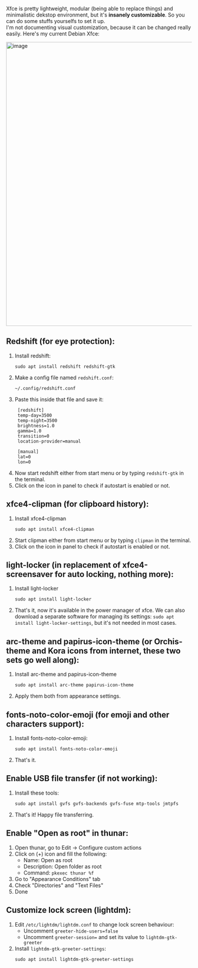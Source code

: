 Xfce is pretty lightweight, modular (being able to replace things) and minimalistic dekstop environment, but it's **insanely customizable**. So you can do some stuffs yourselfs to set it up. <br>
I'm not documenting visual customization, because it can be changed really easily. Here's my current Debian Xfce:

<img width="1366" height="768" alt="image" src="https://github.com/user-attachments/assets/35196a8c-00ea-4385-82eb-b09c271643cc" />


## Redshift (for eye protection):

1. Install redshift:
   ```
   sudo apt install redshift redshift-gtk
   ```
2. Make a config file named `redshift.conf`:
   ```
   ~/.config/redshift.conf
   ```
3. Paste this inside that file and save it:
   ```
    [redshift]
    temp-day=3500
    temp-night=3500
    brightness=1.0
    gamma=1.0
    transition=0
    location-provider=manual
    
    [manual]
    lat=0
    lon=0
   ```
4. Now start redshift either from start menu or by typing `redshift-gtk` in the terminal.
5. Click on the icon in panel to check if autostart is enabled or not.

## xfce4-clipman (for clipboard history):

1. Install xfce4-clipman
   ```
   sudo apt install xfce4-clipman
   ```
2. Start clipman either from start menu or by typing `clipman` in the terminal.
3. Click on the icon in panel to check if autostart is enabled or not.

## light-locker (in replacement of xfce4-screensaver for auto locking, nothing more):

1. Install light-locker
   ```
   sudo apt install light-locker
   ```
2. That's it, now it's available in the power manager of xfce. We can also download a separate software for managing its settings: `sudo apt install light-locker-settings`, but it's not needed in most cases.

## arc-theme and papirus-icon-theme (or Orchis-theme and Kora icons from internet, these two sets go well along):
 
1. Install arc-theme and papirus-icon-theme
   ```
   sudo apt install arc-theme papirus-icon-theme
   ```
2. Apply them both from appearance settings.

## fonts-noto-color-emoji (for emoji and other characters support):

1. Install fonts-noto-color-emoji:
   ```
   sudo apt install fonts-noto-color-emoji
   ```
2. That's it.

## Enable USB file transfer (if not working):

1. Install these tools:
   ```
   sudo apt install gvfs gvfs-backends gvfs-fuse mtp-tools jmtpfs
   ```
2. That's it! Happy file transferring.

## Enable "Open as root" in thunar:

1. Open thunar, go to Edit -> Configure custom actions
2. Click on (+) icon and fill the following:
   - Name: Open as root
   - Description: Open folder as root
   - Command: `pkexec thunar %f`
3. Go to "Appearance Conditions" tab
4. Check "Directories" and "Text Files"
5. Done

## Customize lock screen (lightdm):

1. Edit `/etc/lightdm/lightdm.conf` to change lock screen behaviour:
   - Uncomment `greeter-hide-users=false`
   - Uncomment `greeter-session=` and set its value to `lightdm-gtk-greeter`
2. Install `lightdm-gtk-greeter-settings`:
   ```
   sudo apt install lightdm-gtk-greeter-settings
   ```
